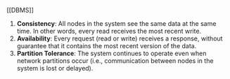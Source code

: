 [[DBMS]]
1. **Consistency**: All nodes in the system see the same data at the same time. In other words, every read receives the most recent write.
2. **Availability**: Every request (read or write) receives a response, without guarantee that it contains the most recent version of the data.
3. **Partition Tolerance**: The system continues to operate even when network partitions occur (i.e., communication between nodes in the system is lost or delayed).

